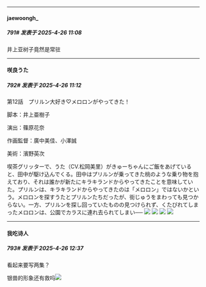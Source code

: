 ﻿
*****

####  jaewoongh_  
##### 791#       发表于 2025-4-26 11:08

井上亚树子竟然是常驻


*****

####  咲良うた  
##### 792#       发表于 2025-4-26 11:12

第12話　プリルン大好き♡メロロンがやってきた！

脚本：井上亜樹子

演出：篠原花奈

作画監督：廣中美佳、小澤誠

美術：濱野英次

喫茶グリッターで、うた（CV.松岡美里）がきゅーちゃんにご飯をあげていると、田中が駆け込んでくる。田中はプリルンが乗ってきた桃のような乗り物を抱えており、それは誰かが新たにキラキランドからやってきたことを意味していた。プリルンは、キラキランドからやってきたのは「メロロン」ではないかという。メロロンを探すうたとプリルンたちだったが、街じゅうをまわっても見つからない。一方、プリルンを探し回っていたものの見つけられず、くたびれてしまったメロロンは、公園でカラスに連れ去られてしまい──
<img src="https://files.catbox.moe/ocprl1.jpg" referrerpolicy="no-referrer">
<img src="https://files.catbox.moe/a1ak4n.jpg" referrerpolicy="no-referrer">
<img src="https://files.catbox.moe/lngavu.jpg" referrerpolicy="no-referrer">
<img src="https://files.catbox.moe/uzdkwg.jpg" referrerpolicy="no-referrer">


*****

####  我吃诗人  
##### 793#       发表于 2025-4-26 12:37

看起来要写两集？

银兽的形象还有救吗<img src="https://static.stage1st.com/image/smiley/face2017/067.png" referrerpolicy="no-referrer">

